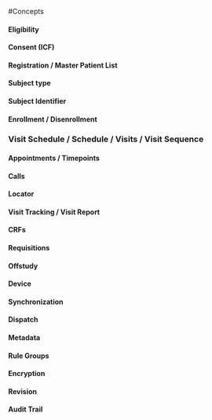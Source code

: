 #Concepts

#### Eligibility

#### Consent (ICF)

#### Registration / Master Patient List

#### Subject type

#### Subject Identifier

#### Enrollment / Disenrollment

### Visit Schedule / Schedule / Visits / Visit Sequence

#### Appointments / Timepoints

#### Calls

#### Locator

#### Visit Tracking / Visit Report

#### CRFs

#### Requisitions

#### Offstudy

#### Device

#### Synchronization

#### Dispatch

#### Metadata

#### Rule Groups

#### Encryption

#### Revision

#### Audit Trail




